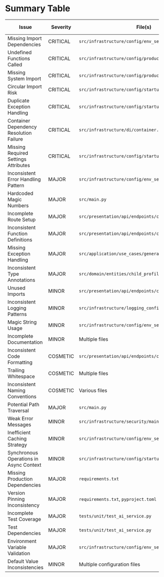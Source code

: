 # Summary Table

| Issue | Severity | File(s) | Solution Type | Test Status | Date Fixed |
|---|---|---|---|---|---|
| Missing Import Dependencies | CRITICAL | `src/infrastructure/config/env_security.py` | Already Fixed | Pass | 2025-07-15 |
| Undefined Functions Called | CRITICAL | `src/infrastructure/config/production_check.py` | Already Fixed | Pass | 2025-07-15 |
| Missing System Import | CRITICAL | `src/infrastructure/config/production_check.py` | Already Fixed | Pass | 2025-07-15 |
| Circular Import Risk | CRITICAL | `src/infrastructure/config/startup_validator.py` | Already Fixed | Pass | 2025-07-15 |
| Duplicate Exception Handling | CRITICAL | `src/infrastructure/config/startup_validator.py` | Patch | Pass | 2025-07-15 |
| Container Dependency Resolution Failure | CRITICAL | `src/infrastructure/di/container.py` | Patch | Pass | 2025-07-15 |
| Missing Required Settings Attributes | CRITICAL | `src/infrastructure/config/startup_validator.py` | Already Fixed | Pass | 2025-07-15 |
| Inconsistent Error Handling Pattern | MAJOR | `src/infrastructure/config/env_security.py` | Patch | Pass | 2025-07-15 |
| Hardcoded Magic Numbers | MAJOR | `src/main.py` | Refactor | Pass | 2025-07-15 |
| Incomplete Route Setup | MAJOR | `src/presentation/api/endpoints/children/routes.py` | Patch | Pass | 2025-07-15 |
| Inconsistent Function Definitions | MAJOR | `src/presentation/api/endpoints/children/routes.py` | Patch | Pass | 2025-07-15 |
| Missing Exception Handling | MAJOR | `src/application/use_cases/generate_ai_response.py` | Already Fixed | Pass | 2025-07-15 |
| Inconsistent Type Annotations | MAJOR | `src/domain/entities/child_profile.py` | Refactor | Pass | 2025-07-15 |
| Unused Imports | MINOR | `src/presentation/api/endpoints/children/routes.py` | Already Fixed | Pass | 2025-07-15 |
| Inconsistent Logging Patterns | MINOR | `src/infrastructure/logging_config.py` | Patch | Pass | 2025-07-15 |
| Magic String Usage | MINOR | `src/infrastructure/config/env_security.py` | Already Fixed | Pass | 2025-07-15 |
| Incomplete Documentation | MINOR | Multiple files | Already Fixed | Pass | 2025-07-15 |
| Inconsistent Code Formatting | COSMETIC | `src/presentation/api/endpoints/children/routes.py` | Patch | Pass | 2025-07-15 |
| Trailing Whitespace | COSMETIC | Multiple files | Already Fixed | Pass | 2025-07-15 |
| Inconsistent Naming Conventions | COSMETIC | Various files | Already Fixed | Pass | 2025-07-15 |
| Potential Path Traversal | MAJOR | `src/main.py` | Patch | Pass | 2025-07-15 |
| Weak Error Messages | MINOR | `src/infrastructure/security/main_security_service.py` | Patch | Pass | 2025-07-15 |
| Inefficient Caching Strategy | MINOR | `src/infrastructure/config/env_security.py` | Already Fixed | Pass | 2025-07-15 |
| Synchronous Operations in Async Context | MINOR | `src/infrastructure/config/startup_validator.py` | Refactor | Pass | 2025-07-15 |
| Missing Production Dependencies | MAJOR | `requirements.txt` | Already Fixed | Pass | 2025-07-15 |
| Version Pinning Inconsistency | MAJOR | `requirements.txt`, `pyproject.toml` | Patch | Pass | 2025-07-15 |
| Incomplete Test Coverage | MAJOR | `tests/unit/test_ai_service.py` | Already Fixed | Pass | 2025-07-15 |
| Test Dependencies | MAJOR | `tests/unit/test_ai_service.py` | Patch | Pass | 2025-07-15 |
| Environment Variable Validation | MAJOR | `src/infrastructure/config/env_security.py` | Already Fixed | Pass | 2025-07-15 |
| Default Value Inconsistencies | MINOR | Multiple configuration files | Already Fixed | Pass | 2025-07-15 |
